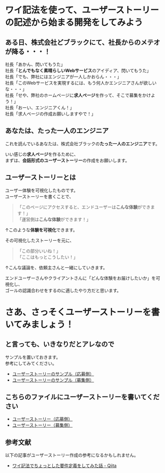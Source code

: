 # ワイ記法を使って、ユーザーストーリーの記述から始まる開発をしてみよう



## ある日、株式会社どブラックにて、社長からのメテオが降る・・・！

社長「あかん、閃いてもうた」  
社長「**とんでもなく素晴らしいWebサービス**のアイディア、閃いてもうた」  
社長「でも、弊社にはエンジニアが一人しかおらん・・・」  
社長「このWebサービスを実現するには、もう何人かエンジニアさんが欲しいな・・・」  
社長「せや、弊社のホームページに**求人ページ**を作って、そこで募集をかけよう！」  
社長「おーい、エンジニアくん！」  
社長「求人ページの作成お願いしますやで！」

## あなたは、たった一人のエンジニア
これを読んでいるあなたは、株式会社ブラックの**たった一人のエンジニア**です。

いい感じの**求人ページ**を作るために、  
まずは、**会話形式のユーザーストーリー**の作成をお願いします。

## ユーザーストーリーとは
ユーザー体験を可視化したものです。  
ユーザーストーリーを書くことで、
> 「このページにアクセスすると、エンドユーザーは**こんな体験**ができます！」  
> 「運営側は**こんな体験**ができます！」

↑このような**体験を可視化**できます。  

その可視化したストーリーを元に、

> 「この部分いいね！」  
> 「ここはもっとこうしたい！」

↑こんな議論を、依頼主さんと一緒にしていきます。

エンドユーザーさんやクライアントさんに「どんな体験をお届けしたいか」を可視化し、  
ゴールの認識合わせをするのに適したやり方だと思います。



# さあ、さっそくユーザーストーリーを書いてみましょう！
## と言っても、いきなりだとアレなので

サンプルを置いておきます。  
参考にしてみてください。

- [ユーザーストーリーのサンプル（応募側）](sample-story-engineer.md)
- [ユーザーストーリーのサンプル（募集側）](sample-story-client.md)

## こちらのファイルにユーザーストーリーを書いてください

- [ユーザーストーリー（応募側）](story-engineer.md)
- [ユーザーストーリー（募集側）](story-client.md)

## 参考文献

以下の記事がユーザーストーリー作成の参考になるかもしれません。

- [ワイ記法でちょっとした要件定義をしてみた話 - Qiita](https://qiita.com/Yametaro/items/c3a981b55532db779466)
